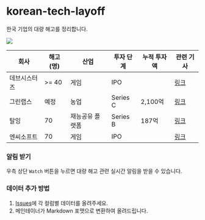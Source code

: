 # korean-tech-layoff
한국 기업의 대량 해고를 정리합니다.


<img src="https://img.shields.io/badge/%EC%B5%9C%EC%A2%85%EC%88%98%EC%A0%95%EC%9D%BC-2023.02.06-brightgreen" />

| 회사     | 해고(명)  | 산업       | 투자 단계    | 누적 투자액 | 관련 기사                                                                                                                                                                                                                                                                                                                                                                                                                                                                                                                              |
| ------ | ------ | -------- | -------- | ------ | ---------------------------------------------------------------------------------------------------------------------------------------------------------------------------------------------------------------------------------------------------------------------------------------------------------------------------------------------------------------------------------------------------------------------------------------------------------------------------------------------------------------------------------- |
| 데브시스터즈 | \>= 40 | 게임       | IPO      |        | [링크](https://it.chosun.com/site/data/html_dir/2023/01/31/2023013100990.html)                                                                                                                                                                                                                                                                                                                                                                                   |
| 그린랩스   | 예정     | 농업       | Series C | 2,100억 | [링크](https://news.mt.co.kr/mtview.php?no=2023020111284153447)                                                                                                                                                                                                                                                                                                                                                                                                                 |
| 탈잉     | 70     | 재능공유 플랫폼 | Series B | 187억   | [링크](http://www.newsworker.co.kr/news/articleView.html?idxno=180867#:~:text=%EC%B5%9C%EA%B7%BC%20%EC%9E%AC%EB%8A%A5%20%EA%B3%B5%EC%9C%A0%20%ED%94%8C%EB%9E%AB%ED%8F%BC%20%ED%83%88%EC%9E%89,%EB%8A%94%2025%EB%AA%85%EC%9C%BC%EB%A1%9C%20%EC%A4%84%EC%97%88%EB%8B%A4.) |
| 엔씨소프트  | 70     | 게임       | IPO      |        | [링크](https://www.sedaily.com/NewsView/29LLFFJE0S)                                                                                                                                                                                                                                                                                                                                                                                                                                         |

### 알림 받기

우측 상단 `Watch` 버튼을 누르면 대량 해고 관련 실시간 알림을 받을 수 있습니다.

### 데이터 추가 방법

1. [Issues](https://github.com/sinwoobang/korean-tech-layoff/issues)에 각 컬럼별 데이터를 올려주세요.
2. 메인테이너가 Markdown 포맷으로 변환하여 올려드립니다.
